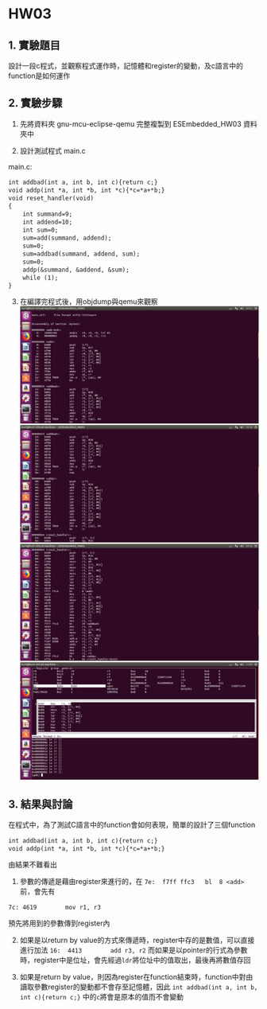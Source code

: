 HW03
===
## 1. 實驗題目
設計一段c程式，並觀察程式運作時，記憶體和register的變動，及c語言中的function是如何運作
## 2. 實驗步驟
1. 先將資料夾 gnu-mcu-eclipse-qemu 完整複製到 ESEmbedded_HW03 資料夾中

2. 設計測試程式 main.c 

main.c:
```int add(int a, int b){return a+b;}
int addbad(int a, int b, int c){return c;}
void addp(int *a, int *b, int *c){*c=*a+*b;}
void reset_handler(void)
{
	int summand=9;
	int addend=10;
	int sum=0;
	sum=add(summand, addend);
	sum=0;
	sum=addbad(summand, addend, sum);
	sum=0;
	addp(&summand, &addend, &sum);
	while (1);
}
```

3. 在編譯完程式後，用objdump與qemu來觀察
![](https://github.com/kentlincku/ESEmbedded_HW03/blob/master/add.png)
![](https://github.com/kentlincku/ESEmbedded_HW03/blob/master/addbad.png)
![](https://github.com/kentlincku/ESEmbedded_HW03/blob/master/reset_handler.png)
![](https://github.com/kentlincku/ESEmbedded_HW03/blob/master/gdb.png)

## 3. 結果與討論

在程式中，為了測試C語言中的function會如何表現，簡單的設計了三個function
```int add(int a, int b){return a+b;}
int addbad(int a, int b, int c){return c;}
void addp(int *a, int *b, int *c){*c=*a+*b;}
```
由結果不難看出
1. 參數的傳遞是藉由register來進行的，在
```7e:	f7ff ffc3 	bl	8 <add>```
前，會先有
```7a:	4610      	mov	r0, r2
7c:	4619      	mov	r1, r3
```
預先將用到的參數傳到register內

2. 如果是以return by value的方式來傳遞時，register中存的是數值，可以直接進行加法
```16:	4413      	add	r3, r2```
而如果是以pointer的行式為參數時，register中是位址，會先經過`ldr`將位址中的值取出，最後再將數值存回

3. 如果是return by value，則因為register在function結束時，function中對由讀取參數register的變動都不會存至記憶體，因此
```int addbad(int a, int b, int c){return c;}```
中的`c`將會是原本的值而不會變動
